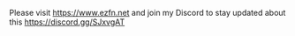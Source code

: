 Please visit https://www.ezfn.net and join my Discord to stay updated about this https://discord.gg/SJxvgAT
